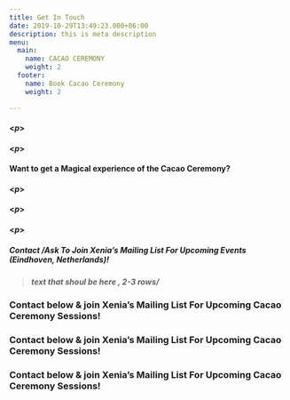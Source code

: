 ```yaml
---
title: Get In Touch
date: 2019-10-29T13:49:23.000+06:00
description: this is meta description
menu:
  main:
    name: CACAO CEREMONY
    weight: 2
  footer:
    name: Book Cacao Ceremony
    weight: 2

---
```

#### <**_p_**>

#### <**_p_**>

#### Want to get a Magical experience of the Cacao Ceremony?

#### <**_p_**>

#### <**_p_**>

#### <**_p_**>

##### Contact /Ask To Join Xenia’s Mailing List For Upcoming Events (Eindhoven, Netherlands)!

##### 

> ##### text that shoul be here , 2-3 rows/

### Contact below & join Xenia’s Mailing List For Upcoming Cacao Ceremony Sessions!

### Contact below & join Xenia’s Mailing List For Upcoming Cacao Ceremony Sessions!

### Contact below & join Xenia’s Mailing List For Upcoming Cacao Ceremony Sessions!